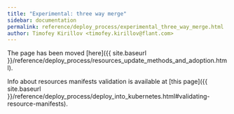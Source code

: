 ```yaml
---
title: "Experimental: three way merge"
sidebar: documentation
permalink: reference/deploy_process/experimental_three_way_merge.html
author: Timofey Kirillov <timofey.kirillov@flant.com>
---
```


The page has been moved [here]({{ site.baseurl }}/reference/deploy_process/resources_update_methods_and_adoption.html).

Info about resources manifests validation is available at [this page]({{ site.baseurl }}/reference/deploy_process/deploy_into_kubernetes.html#validating-resource-manifests).
